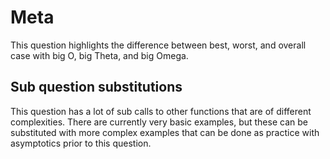# Meta
This question highlights the difference between best, worst, and overall case with big O, big Theta, and big Omega. 

## Sub question substitutions
This question has a lot of sub calls to other functions that are of different complexities. There are currently very basic examples, but these can be substituted with more complex examples that can be done as practice with asymptotics prior to this question.
